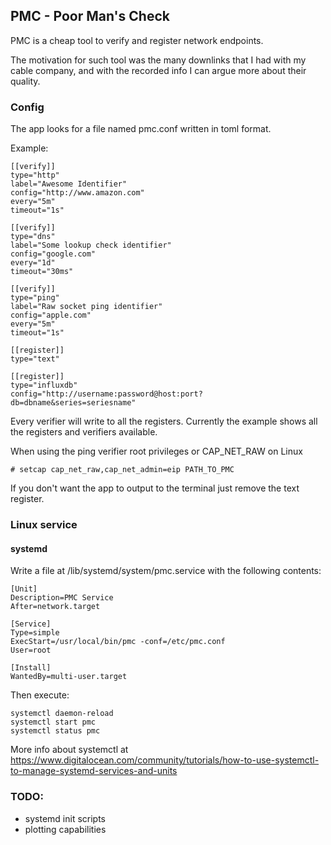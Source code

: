 ## PMC - Poor Man's Check
PMC is a cheap tool to verify and register network endpoints.

The motivation for such tool was the many downlinks that I had with my cable company, and with the recorded info I can argue more about their quality.

### Config
The app looks for a file named pmc.conf written in toml format.

Example:

```
[[verify]]
type="http"
label="Awesome Identifier"
config="http://www.amazon.com"
every="5m"
timeout="1s"

[[verify]]
type="dns"
label="Some lookup check identifier"
config="google.com"
every="1d"
timeout="30ms"

[[verify]]
type="ping"
label="Raw socket ping identifier"
config="apple.com"
every="5m"
timeout="1s"

[[register]]
type="text"

[[register]]
type="influxdb"
config="http://username:password@host:port?db=dbname&series=seriesname"
```
Every verifier will write to all the registers.
Currently the example shows all the registers and verifiers available.

When using the ping verifier root privileges or CAP_NET_RAW on Linux

```
# setcap cap_net_raw,cap_net_admin=eip PATH_TO_PMC
```

If you don't want the app to output to the terminal just remove the text register.

### Linux service

#### systemd

Write a file at /lib/systemd/system/pmc.service with the following contents:

```
[Unit]
Description=PMC Service
After=network.target

[Service]
Type=simple
ExecStart=/usr/local/bin/pmc -conf=/etc/pmc.conf
User=root

[Install]
WantedBy=multi-user.target
```
Then execute:

``` 
systemctl daemon-reload 
systemctl start pmc
systemctl status pmc
```


More info about systemctl at https://www.digitalocean.com/community/tutorials/how-to-use-systemctl-to-manage-systemd-services-and-units

### TODO:

- systemd init scripts
- plotting capabilities
	
